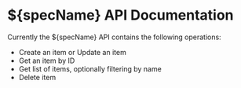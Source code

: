 # ${specName} API Documentation

Currently the ${specName} API contains the following operations:
* Create an item or Update an item
* Get an item by ID
* Get list of items, optionally filtering by name
* Delete item
